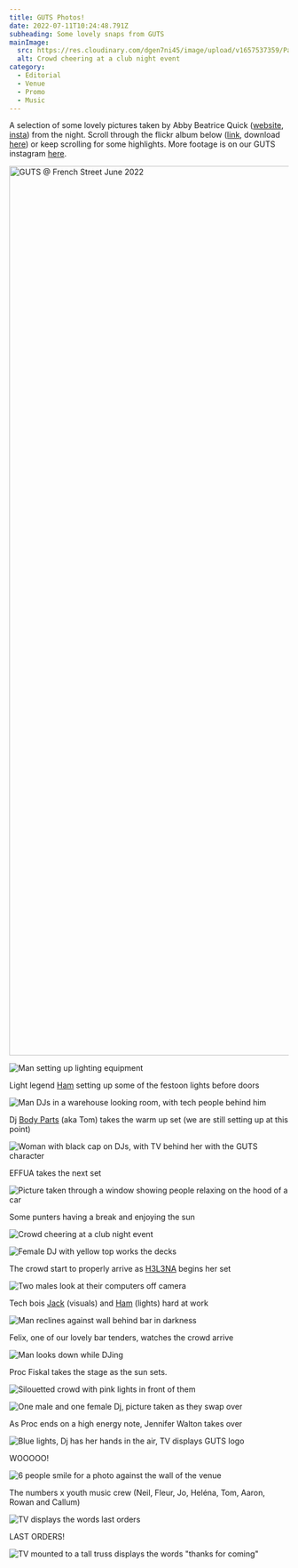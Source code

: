 ```yaml
---
title: GUTS Photos!
date: 2022-07-11T10:24:48.791Z
subheading: Some lovely snaps from GUTS
mainImage:
  src: https://res.cloudinary.com/dgen7ni45/image/upload/v1657537359/Party%20Pics%20Web%20Compressed/GUTS-1755_vks0dp.jpg
  alt: Crowd cheering at a club night event
category:
  - Editorial
  - Venue
  - Promo
  - Music
---
```

A selection of some lovely pictures taken by Abby Beatrice Quick ([website](https://abbybeatricequick.com/), [insta](https://www.instagram.com/abbybeatrice/)) from the night. Scroll through the flickr album below ([link](https://flic.kr/s/aHBqjzXDDH), download [here](https://drive.google.com/drive/folders/1WBHqCWBMqWUUbjl9-bSQKA9Y0snSM0rd?usp=sharing)) or keep scrolling for some highlights. More footage is on our GUTS instagram [here](https://www.instagram.com/guts_party_gla/).



<a data-flickr-embed="true" data-header="true" href="https://www.flickr.com/photos/196040091@N03/albums/72177720300452391" title="GUTS @ French Street June 2022"><img src="https://live.staticflickr.com/65535/52208747638_dfdd0f9330_h.jpg" width="1200" height="1600" alt="GUTS @ French Street June 2022"></a><script async src="//embedr.flickr.com/assets/client-code.js" charset="utf-8"></script>





![Man setting up lighting equipment](https://res.cloudinary.com/dgen7ni45/image/upload/v1657537357/Party%20Pics%20Web%20Compressed/GUTS-1540_k4isdu.jpg)

Light legend [Ham](https://www.instagram.com/hammmmmmmml/) setting up some of the festoon lights before doors

![Man DJs in a warehouse looking room, with tech people behind him](https://res.cloudinary.com/dgen7ni45/image/upload/v1657537357/Party%20Pics%20Web%20Compressed/GUTS-1510_belzyf.jpg)

Dj [Body Parts](https://www.instagram.com/bodyparts.gla/) (aka Tom) takes the warm up set (we are still setting up at this point)

![Woman with black cap on DJs, with TV behind her with the GUTS character](https://res.cloudinary.com/dgen7ni45/image/upload/v1657537357/Party%20Pics%20Web%20Compressed/GUTS-1554_hi3g1i.jpg)

EFFUA takes the next set

![Picture taken through a window showing people relaxing on the hood of a car](https://res.cloudinary.com/dgen7ni45/image/upload/v1657537358/Party%20Pics%20Web%20Compressed/GUTS-1603_k46gy7.jpg)

Some punters having a break and enjoying the sun

![Crowd cheering at a club night event](https://res.cloudinary.com/dgen7ni45/image/upload/v1657537359/Party%20Pics%20Web%20Compressed/GUTS-1755_vks0dp.jpg)

![Female DJ with yellow top works the decks](https://res.cloudinary.com/dgen7ni45/image/upload/v1657537359/Party%20Pics%20Web%20Compressed/GUTS-1709_trlgck.jpg)

The crowd start to properly arrive as [H3L3NA](https://www.instagram.com/helena_h3l3na/) begins her set

![Two males look at their computers off camera](https://res.cloudinary.com/dgen7ni45/image/upload/v1657537357/Party%20Pics%20Web%20Compressed/GUTS-1575_islkfz.jpg)

Tech bois [Jack](https://www.jackmurraybrown.com/) (visuals) and [Ham](https://www.instagram.com/hammmmmmmml/) (lights) hard at work

![Man reclines against wall behind bar in darkness](https://res.cloudinary.com/dgen7ni45/image/upload/v1657537358/Party%20Pics%20Web%20Compressed/GUTS-1729_govj8a.jpg)

Felix, one of our lovely bar tenders, watches the crowd arrive

![Man looks down while DJing](https://res.cloudinary.com/dgen7ni45/image/upload/v1657537359/Party%20Pics%20Web%20Compressed/GUTS-1793_crspsb.jpg)

Proc Fiskal takes the stage as the sun sets.

![Silouetted crowd with pink lights in front of them](https://res.cloudinary.com/dgen7ni45/image/upload/v1657537359/Party%20Pics%20Web%20Compressed/GUTS-1787_pxvoi9.jpg)

![One male and one female Dj, picture taken as they swap over](https://res.cloudinary.com/dgen7ni45/image/upload/v1657537360/Party%20Pics%20Web%20Compressed/GUTS-1829_vgv0sv.jpg)

As Proc ends on a high energy note, Jennifer Walton takes over

![Blue lights, Dj has her hands in the air, TV displays GUTS logo](https://res.cloudinary.com/dgen7ni45/image/upload/v1657537360/Party%20Pics%20Web%20Compressed/GUTS-1875_kzyjax.jpg)

WOOOOO!

![6 people smile for a photo against the wall of the venue](https://res.cloudinary.com/dgen7ni45/image/upload/v1657537360/Party%20Pics%20Web%20Compressed/GUTS-1845_gmurcg.jpg)

The numbers x youth music crew (Neil, Fleur, Jo, Heléna, Tom, Aaron, Rowan and Callum)

![TV displays the words last orders](https://res.cloudinary.com/dgen7ni45/image/upload/v1657537361/Party%20Pics%20Web%20Compressed/GUTS-1909_z4r9au.jpg)

LAST ORDERS!

![TV mounted to a tall truss displays the words "thanks for coming"](https://res.cloudinary.com/dgen7ni45/image/upload/v1657537361/Party%20Pics%20Web%20Compressed/GUTS-1919_jdzhwq.jpg)